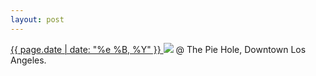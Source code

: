 ```yaml
---
layout: post
---
```


<p>
  <a href="/249">
    <time>{{ page.date | date: "%e %B, %Y" }}</time>
  </a>
  <a href="/249"><img src="{{ site.assets_url }}/249.jpg"/></a>
  <span>@ The Pie Hole, Downtown Los Angeles.</span>
</p>
